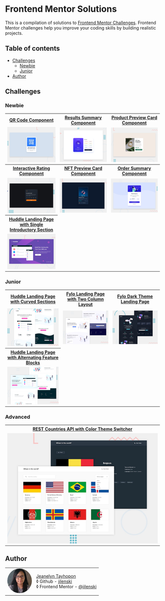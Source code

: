 # Frontend Mentor Solutions

This is a compilation of solutions to [Frontend Mentor Challenges](https://www.frontendmentor.io/challenges). Frontend Mentor challenges help you improve your coding skills by building realistic projects.

## Table of contents

- [Challenges](#challenges)
  - [Newbie](#newbie)
  - [Junior](#junior)
- [Author](#author)

## Challenges

### Newbie

<table style="border: 1px solid inherit; border-collapse: collapse;">
  <tr>
    <th><a href="https://github.com/jilenski/frontend-mentor-solutions.github.io/tree/main//qr-code-component/">QR Code Component</a></th>
    <th><a href="https://github.com/jilenski/frontend-mentor-solutions.github.io/tree/main//results-summary-component/">Results Summary Component</a></th>
    <th><a href="https://github.com/jilenski/frontend-mentor-solutions.github.io/tree/main//product-preview-card-component/">Product Preview Card Component</a></th>
  </tr>
  <tr>
    <td>
      <a href="./qr-code-component/">
        <img src="././qr-code-component/desktop-preview.jpg" alt="preview">
      </a>
    </td>
    <td>
      <a href="./results-summary-component/">
        <img src="././results-summary-component/desktop-preview.jpg" alt="preview">
      </a>
    </td>
    <td>
      <a href="./product-preview-card-component/">
        <img src="././product-preview-card-component/desktop-preview.jpg" alt="preview">
      </a>
    </td>
  </tr>

  <tr>
    <th><a href="https://github.com/jilenski/frontend-mentor-solutions.github.io/tree/main//interactive-rating-component/">Interactive Rating Component</a></th>
    <th><a href="https://github.com/jilenski/frontend-mentor-solutions.github.io/tree/main//nft-preview-card-component/">NFT Preview Card Component</a></th>
    <th><a href="https://github.com/jilenski/frontend-mentor-solutions.github.io/tree/main//order-summary-component/">Order Summary Component</a></th>
  </tr>
  <tr>
    <td>
      <a href="./interactive-rating-component/">
        <img src="././interactive-rating-component/desktop-preview.jpg" alt="preview">
      </a>
    </td>
    <td>
      <a href="./nft-preview-card-component/">
        <img src="././nft-preview-card-component/desktop-preview.jpg" alt="preview">
      </a>
    </td>
    <td>
      <a href="./order-summary-component/">
        <img src="././order-summary-component/desktop-preview.jpg" alt="preview">
      </a>
    </td>
  </tr>

  <tr>
    <th><a href="https://github.com/jilenski/frontend-mentor-solutions.github.io/tree/main//huddle-landing-page-with-single-introductory-section/">Huddle Landing Page with Single Introductory Section</a></th>
  </tr>
  <tr>
    <td>
      <a href="./huddle-landing-page-with-single-introductory-section/">
        <img src="././huddle-landing-page-with-single-introductory-section/desktop-preview.jpg" alt="preview">
      </a>
    </td>
    
  </tr>
  
</table>

### Junior

<table style="border: 1px solid inherit; border-collapse: collapse;">
  <tr>
    <th><a href="https://github.com/jilenski/frontend-mentor-solutions.github.io/tree/main//huddle-landing-page-with-curved-sections/">Huddle Landing Page with Curved Sections</a></th>
    <th><a href="https://github.com/jilenski/frontend-mentor-solutions.github.io/tree/main//fylo-landing-page-with-two-column-layout/">Fylo Landing Page with Two Column Layout</a></th>
    <th><a href="https://github.com/jilenski/frontend-mentor-solutions.github.io/tree/main//fylo-dark-theme-landing-page/">Fylo Dark Theme Landing Page</a></th>
  </tr>
  <tr>
    <td>
      <a href="./huddle-landing-page-with-curved-sections/">
        <img src="././huddle-landing-page-with-curved-sections/desktop-preview.jpg" alt='preview'>
      </a>
    </td>
    <td>
      <a href="./fylo-landing-page-with-two-column-layout/">
        <img src="././fylo-landing-page-with-two-column-layout/desktop-preview.jpg" alt='preview'>
      </a>
    </td>
    <td>
      <a href="./fylo-dark-theme-landing-page/build/">
        <img src="././fylo-dark-theme-landing-page/docs/desktop-preview.jpg" alt='preview'>
      </a>
    </td>
  </tr>

  <tr>
    <th><a href="https://github.com/jilenski/frontend-mentor-solutions.github.io/tree/main//huddle-landing-page-with-alternating-feature-blocks/">Huddle Landing Page with Alternating Feature Blocks</a></th>
    
  </tr>
  <tr>
    <td>
      <a href="./huddle-landing-page-with-alternating-feature-blocks/build/">
        <img src="././huddle-landing-page-with-alternating-feature-blocks/docs/desktop-preview.jpg" alt='preview'>
      </a>
    </td>
    
  </tr>
</table>

### Advanced

<table style="border: 1px solid inherit; border-collapse: collapse;">
  <tr>
    <th><a href="https://github.com/jilenski/frontend-mentor-solutions.github.io/tree/main//rest-countries-api-with-color-theme-switcher/">REST Countries API with Color Theme Switcher</a></th>
    
  </tr>
  <tr>
    <td>
      <a href="./huddle-landing-page-with-alternating-feature-blocks/build">
        <img src="././rest-countries-api-with-color-theme-switcher/docs/desktop-preview.jpg" alt='preview'>
      </a>
    </td>
    
  </tr>

</table>

## Author

<table style="border: none; border-collapse: collapse;">
  <tr>
    <td>
      <img src="./1688980503267.jpg" alt="profile" width="80" style="border-radius: 100%">
    </td>
    <td>
      <a href="https://jeanelyntayhopon.com/">Jeanelyn Tayhopon</a><br>
      &loz; Github - <a href="https://github.com/jilenski">jilenski</a><br>
      &loz; Frontend Mentor - <a href="https://www.frontendmentor.io/profile/jilenski">@jilenski</a>    
    </td>
  </tr>
</table>
